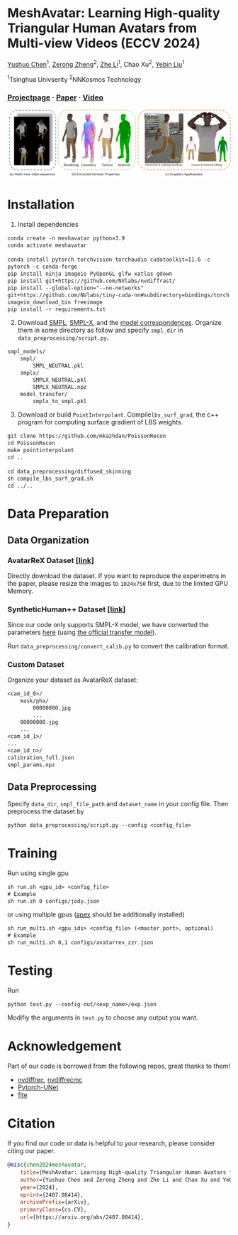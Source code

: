 # MeshAvatar: Learning High-quality Triangular Human Avatars from Multi-view Videos (ECCV 2024)

[Yushuo Chen]()<sup>1</sup>, [Zerong Zheng](https://zhengzerong.github.io/)<sup>2</sup>, [Zhe Li](https://lizhe00.github.io/)<sup>1</sup>, Chao Xu<sup>2</sup>, [Yebin Liu](https://www.liuyebin.com)<sup>1</sup>

<sup>1</sup>Tsinghua Univserity <sup>2</sup>NNKosmos Technology

### [Projectpage](https://shad0wta9.github.io/meshavatar-page/) · [Paper](https://arxiv.org/pdf/2407.08414) · [Video](https://youtu.be/Kpbpujkh2iI)

![teaser](./figures/teaser.png)

# Installation
1. Install dependencies
```
conda create -n meshavatar python=3.9
conda activate meshavatar

conda install pytorch torchvision torchaudio cudatoolkit=11.6 -c pytorch -c conda-forge
pip install ninja imageio PyOpenGL glfw xatlas gdown
pip install git+https://github.com/NVlabs/nvdiffrast/
pip install --global-option="--no-networks" git+https://github.com/NVlabs/tiny-cuda-nn#subdirectory=bindings/torch
imageio_download_bin freeimage
pip install -r requirements.txt
```

2. Download [SMPL](https://smpl.is.tue.mpg.de/), [SMPL-X](https://smpl-x.is.tue.mpg.de/), and the [model correspondences](https://smpl-x.is.tue.mpg.de/). Organize them in some directory as follow and specify `smpl_dir` in `data_preprocessing/script.py`.
```
smpl_models/
    smpl/
        SMPL_NEUTRAL.pkl
    smplx/
        SMPLX_NEUTRAL.pkl
        SMPLX_NEUTRAL.npz
    model_transfer/
        smplx_to_smpl.pkl
```

3. Download or build `PointInterpolant`. Compile`lbs_surf_grad`, the c++ program for computing surface gradient of LBS weights.
```
git clone https://github.com/mkazhdan/PoissonRecon
cd PoissonRecon
make pointinterpolant
cd ..

cd data_preprocessing/diffused_skinning
sh compile_lbs_surf_grad.sh
cd ../..
```

# Data Preparation

## Data Organization

### AvatarReX Dataset [[link]](https://github.com/lizhe00/AnimatableGaussians/blob/master/AVATARREX_DATASET.md)
Directly download the dataset. If you want to reproduce the experimetns in the paper, please resize the images to `1024x750` first, due to the limited GPU Memory.

### SyntheticHuman++ Dataset [[link]](https://github.com/zju3dv/animatable_nerf)
Since our code only supports SMPL-X model, we have converted the parameters [here](https://drive.google.com/drive/folders/1DRlVlb618zVNfFm7bEgRbafUndJVnrB9?usp=sharing) (using [the official transfer model](https://github.com/vchoutas/smplx/tree/main/transfer_model)).

Run `data_preprocessing/convert_calib.py` to convert the calibration format.

### Custom Dataset
Organize your dataset as AvatarReX dataset:
```
<cam_id_0>/
    mask/pha/
        00000000.jpg
        ...
    00000000.jpg
    ...
<cam_id_1>/
...
<cam_id_n>/
calibration_full.json
smpl_params.npz
```

## Data Preprocessing
Specify `data_dir`, `smpl_file_path` and `dataset_name` in your config file. Then preprocess the dataset by
```
python data_preprocessing/script.py --config <config_file>
```

# Training

Run using single gpu
```
sh run.sh <gpu_id> <config_file>
# Example
sh run.sh 0 configs/jody.json
```
or using multiple gpus ([apex](https://github.com/NVIDIA/apex) should be additionally installed)
```
sh run_multi.sh <gpu_ids> <config_file> (<master_port>, optional)
# Example
sh run_multi.sh 0,1 configs/avatarrex_zzr.json
```
# Testing
Run
```
python test.py --config out/<exp_name>/exp.json
```
Modifiy the arguments in `test.py` to choose any output you want.

# Acknowledgement
Part of our code is borrowed from the following repos, great thanks to them!

* [nvdiffrec](https://github.com/NVlabs/nvdiffrec), [nvdiffrecmc](https://github.com/NVlabs/nvdiffrecmc)
* [Pytorch-UNet](https://github.com/milesial/Pytorch-UNet)
* [fite](https://github.com/jsnln/fite)

# Citation
If you find our code or data is helpful to your research, please consider citing our paper.
```bibtex
@misc{chen2024meshavatar,
    title={MeshAvatar: Learning High-quality Triangular Human Avatars from Multi-view Videos}, 
    author={Yushuo Chen and Zerong Zheng and Zhe Li and Chao Xu and Yebin Liu},
    year={2024},
    eprint={2407.08414},
    archivePrefix={arXiv},
    primaryClass={cs.CV},
    url={https://arxiv.org/abs/2407.08414}, 
} 
```